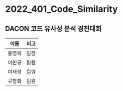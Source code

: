 # 2022_401_Code_Similarity

## DACON 코드 유사성 분석 경진대회

| 이름 | 비고 | 
|-----|------|
| 홍영복 | 팀장 |
| 이민규 | 팀원 |
| 이재성 | 팀원 |
| 구창회 | 팀원 |